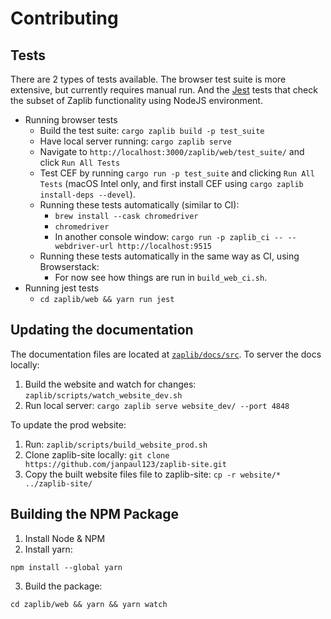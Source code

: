 # Contributing

## Tests

There are 2 types of tests available. The browser test suite is more extensive, but currently requires manual run. And the [Jest](https://jestjs.io/) tests that check the subset of Zaplib functionality using NodeJS environment.

* Running browser tests
  * Build the test suite: `cargo zaplib build -p test_suite`
  * Have local server running: `cargo zaplib serve`
  * Navigate to `http://localhost:3000/zaplib/web/test_suite/` and click `Run All Tests`
  * Test CEF by running `cargo run -p test_suite` and clicking `Run All Tests` (macOS Intel only, and first install CEF using `cargo zaplib install-deps --devel`).
  * Running these tests automatically (similar to CI):
    * `brew install --cask chromedriver`
    * `chromedriver`
    * In another console window: `cargo run -p zaplib_ci -- --webdriver-url http://localhost:9515`
  * Running these tests automatically in the same way as CI, using Browserstack:
    * For now see how things are run in `build_web_ci.sh`.
* Running jest tests
  * `cd zaplib/web && yarn run jest`

## Updating the documentation

The documentation files are located at [`zaplib/docs/src`](https://github.com/Zaplib/zaplib/tree/main/zaplib/docs/src). To server the docs locally:

1. Build the website and watch for changes: `zaplib/scripts/watch_website_dev.sh` 
2. Run local server: `cargo zaplib serve website_dev/ --port 4848` 

To update the prod website:

1. Run: `zaplib/scripts/build_website_prod.sh`
2. Clone zaplib-site locally: `git clone https://github.com/janpaul123/zaplib-site.git`
3. Copy the built website files file to zaplib-site: `cp -r website/* ../zaplib-site/`

## Building the NPM Package

1. Install Node & NPM
2. Install yarn: 

```
npm install --global yarn
```

3. Build the package:
 
```
cd zaplib/web && yarn && yarn watch
```
